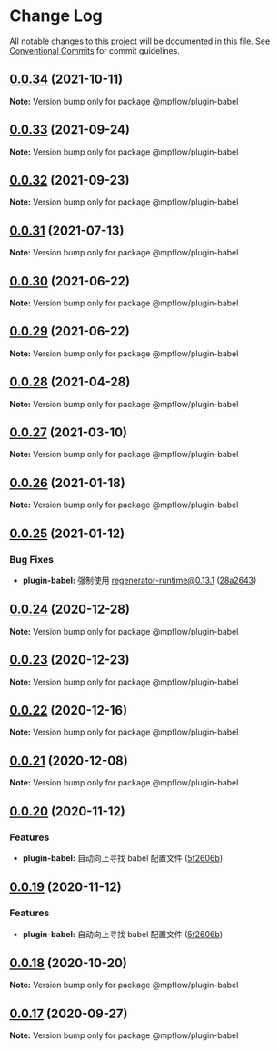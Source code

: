 # Change Log

All notable changes to this project will be documented in this file.
See [Conventional Commits](https://conventionalcommits.org) for commit guidelines.

## [0.0.34](https://github.com/wechat-miniprogram/mpflow/compare/@mpflow/plugin-babel@0.0.33...@mpflow/plugin-babel@0.0.34) (2021-10-11)

**Note:** Version bump only for package @mpflow/plugin-babel

## [0.0.33](https://github.com/wechat-miniprogram/mpflow/compare/@mpflow/plugin-babel@0.0.32...@mpflow/plugin-babel@0.0.33) (2021-09-24)

**Note:** Version bump only for package @mpflow/plugin-babel

## [0.0.32](https://github.com/wechat-miniprogram/mpflow/compare/@mpflow/plugin-babel@0.0.31...@mpflow/plugin-babel@0.0.32) (2021-09-23)

**Note:** Version bump only for package @mpflow/plugin-babel

## [0.0.31](https://github.com/wechat-miniprogram/mpflow/compare/@mpflow/plugin-babel@0.0.30...@mpflow/plugin-babel@0.0.31) (2021-07-13)

**Note:** Version bump only for package @mpflow/plugin-babel

## [0.0.30](https://github.com/wechat-miniprogram/mpflow/compare/@mpflow/plugin-babel@0.0.29...@mpflow/plugin-babel@0.0.30) (2021-06-22)

**Note:** Version bump only for package @mpflow/plugin-babel

## [0.0.29](https://github.com/wechat-miniprogram/mpflow/compare/@mpflow/plugin-babel@0.0.28...@mpflow/plugin-babel@0.0.29) (2021-06-22)

**Note:** Version bump only for package @mpflow/plugin-babel

## [0.0.28](https://github.com/wechat-miniprogram/mpflow/compare/@mpflow/plugin-babel@0.0.27...@mpflow/plugin-babel@0.0.28) (2021-04-28)

**Note:** Version bump only for package @mpflow/plugin-babel

## [0.0.27](https://github.com/wechat-miniprogram/mpflow/compare/@mpflow/plugin-babel@0.0.26...@mpflow/plugin-babel@0.0.27) (2021-03-10)

**Note:** Version bump only for package @mpflow/plugin-babel

## [0.0.26](https://github.com/wechat-miniprogram/mpflow/compare/@mpflow/plugin-babel@0.0.25...@mpflow/plugin-babel@0.0.26) (2021-01-18)

**Note:** Version bump only for package @mpflow/plugin-babel

## [0.0.25](https://github.com/wechat-miniprogram/mpflow/compare/@mpflow/plugin-babel@0.0.24...@mpflow/plugin-babel@0.0.25) (2021-01-12)

### Bug Fixes

- **plugin-babel:** 强制使用 regenerator-runtime@0.13.1 ([28a2643](https://github.com/wechat-miniprogram/mpflow/commit/28a264328ea4f9b2c378816d2bc2d1dbfee46956))

## [0.0.24](https://github.com/wechat-miniprogram/mpflow/compare/@mpflow/plugin-babel@0.0.23...@mpflow/plugin-babel@0.0.24) (2020-12-28)

**Note:** Version bump only for package @mpflow/plugin-babel

## [0.0.23](https://github.com/wechat-miniprogram/mpflow/compare/@mpflow/plugin-babel@0.0.22...@mpflow/plugin-babel@0.0.23) (2020-12-23)

**Note:** Version bump only for package @mpflow/plugin-babel

## [0.0.22](https://github.com/wechat-miniprogram/mpflow/compare/@mpflow/plugin-babel@0.0.21...@mpflow/plugin-babel@0.0.22) (2020-12-16)

**Note:** Version bump only for package @mpflow/plugin-babel

## [0.0.21](https://github.com/wechat-miniprogram/mpflow/compare/@mpflow/plugin-babel@0.0.20...@mpflow/plugin-babel@0.0.21) (2020-12-08)

**Note:** Version bump only for package @mpflow/plugin-babel

## [0.0.20](https://github.com/wechat-miniprogram/mpflow/compare/@mpflow/plugin-babel@0.0.18...@mpflow/plugin-babel@0.0.20) (2020-11-12)

### Features

- **plugin-babel:** 自动向上寻找 babel 配置文件 ([5f2606b](https://github.com/wechat-miniprogram/mpflow/commit/5f2606bce644c0133201b3236db81a935abf8bdf))

## [0.0.19](https://github.com/wechat-miniprogram/mpflow/compare/@mpflow/plugin-babel@0.0.18...@mpflow/plugin-babel@0.0.19) (2020-11-12)

### Features

- **plugin-babel:** 自动向上寻找 babel 配置文件 ([5f2606b](https://github.com/wechat-miniprogram/mpflow/commit/5f2606bce644c0133201b3236db81a935abf8bdf))

## [0.0.18](https://github.com/wechat-miniprogram/mpflow/compare/@mpflow/plugin-babel@0.0.17...@mpflow/plugin-babel@0.0.18) (2020-10-20)

**Note:** Version bump only for package @mpflow/plugin-babel

## [0.0.17](https://github.com/wechat-miniprogram/mpflow/compare/@mpflow/plugin-babel@0.0.16...@mpflow/plugin-babel@0.0.17) (2020-09-27)

**Note:** Version bump only for package @mpflow/plugin-babel
